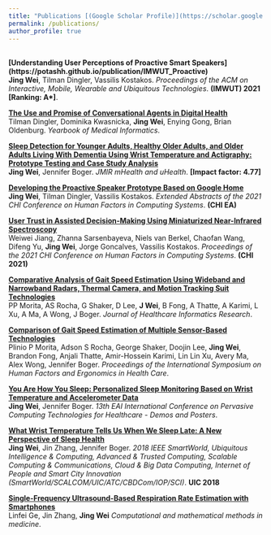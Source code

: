 ```yaml
---
title: "Publications [(Google Scholar Profile)](https://scholar.google.com.au/citations?user=z45wQDYAAAAJ&hl=en)"
permalink: /publications/
author_profile: true
---
```


<br>
<b>[Understanding User Perceptions of Proactive Smart Speakers](https://potashh.github.io/publication/IMWUT_Proactive)</b> <br> 
<b>Jing Wei</b>, Tilman Dingler, Vassilis Kostakos.
<i>Proceedings of the ACM on Interactive, Mobile, Wearable and Ubiquitous Technologies</i>. <b>(IMWUT) 2021 [Ranking: A*]</b>.

<b>[The Use and Promise of Conversational Agents in Digital Health](https://potashh.github.io/publication/YMIA)</b> <br> 
Tilman Dingler, Dominika Kwasnicka, <b>Jing Wei</b>, Enying Gong, Brian Oldenburg.
<i>Yearbook of Medical Informatics</i>. 

<b>[Sleep Detection for Younger Adults, Healthy Older Adults, and Older Adults Living With Dementia Using Wrist Temperature and Actigraphy: Prototype Testing and Case Study Analysis](https://potashh.github.io/publication/JMIR) </b> <br>
<b>Jing Wei</b>, Jennifer Boger.
<i>JMIR mHealth and uHealth</i>. <b>[Impact factor: 4.77]</b>

<b>[Developing the Proactive Speaker Prototype Based on Google Home](https://potashh.github.io/publication/CHI_EA_Proactive)</b> <br>
<b>Jing Wei</b>, Tilman Dingler, Vassilis Kostakos.
<i> Extended Abstracts of the 2021 CHI Conference on Human Factors in Computing Systems</i>. <b>(CHI EA)</b>

<b>[User Trust in Assisted Decision-Making Using Miniaturized Near-Infrared Spectroscopy](https://potashh.github.io/publication/NIRS)</b> <br>
Weiwei Jiang, Zhanna Sarsenbayeva, Niels van Berkel, Chaofan Wang, Difeng Yu, <b>Jing Wei</b>, Jorge Goncalves, Vassilis Kostakos.
<i>Proceedings of the 2021 CHI Conference on Human Factors in Computing Systems</i>. <b>(CHI 2021)</b>

<b>[Comparative Analysis of Gait Speed Estimation Using Wideband and Narrowband Radars, Thermal Camera, and Motion Tracking Suit Technologies](https://potashh.github.io/publication/JHIR)</b> <br>
PP Morita, AS Rocha, G Shaker, D Lee, <b>J Wei</b>, B Fong, A Thatte, A Karimi, L Xu, A Ma, A Wong, J Boger.
<i>Journal of Healthcare Informatics Research</i>.

<b>[Comparison of Gait Speed Estimation of Multiple Sensor-Based Technologies](https://potashh.github.io/publication/HF)</b> <br>
Plinio P Morita, Adson S Rocha, George Shaker, Doojin Lee, <b>Jing Wei</b>, Brandon Fong, Anjali Thatte, Amir-Hossein Karimi, Lin Lin Xu, Avery Ma, Alex Wong, Jennifer Boger.
<i>Proceedings of the International Symposium on Human Factors and Ergonomics in Health Care</i>.

<b>[You Are How You Sleep: Personalized Sleep Monitoring Based on Wrist Temperature and Accelerometer Data](https://potashh.github.io/publication/EAI)</b> <br>
<b>Jing Wei</b>, Jennifer Boger.
<i>13th EAI International Conference on Pervasive Computing Technologies for Healthcare - Demos and Posters</i>.

<b>[What Wrist Temperature Tells Us When We Sleep Late: A New Perspective of Sleep Health](https://potashh.github.io/publication/UIC)</b> <br>
<b>Jing Wei</b>, Jin Zhang, Jennifer Boger.
<i>2018 IEEE SmartWorld, Ubiquitous Intelligence & Computing, Advanced & Trusted Computing, Scalable Computing & Communications, Cloud & Big Data Computing, Internet of People and Smart City Innovation (SmartWorld/SCALCOM/UIC/ATC/CBDCom/IOP/SCI)</i>. <b> UIC 2018 </b>

<b>[Single-Frequency Ultrasound-Based Respiration Rate Estimation with Smartphones](https://potashh.github.io/publication/FREQ)</b> <br>
Linfei Ge, Jin Zhang, <b>Jing Wei</b>
<i>Computational and mathematical methods in medicine</i>. 

